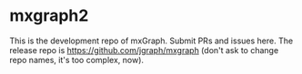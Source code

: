 # mxgraph2

This is the development repo of mxGraph. Submit PRs and issues here. The release repo is https://github.com/jgraph/mxgraph (don't ask to change repo names, it's too complex, now).
